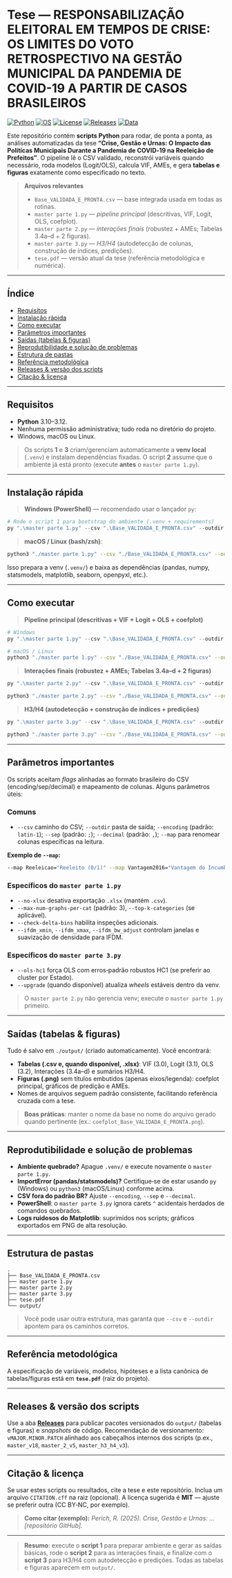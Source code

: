 # Tese — RESPONSABILIZAÇÃO ELEITORAL EM TEMPOS DE CRISE: OS LIMITES DO VOTO RETROSPECTIVO NA GESTÃO MUNICIPAL DA PANDEMIA DE COVID-19 A PARTIR DE CASOS BRASILEIROS

[![Python](https://img.shields.io/badge/Python-3.10–3.12-informational)](https://www.python.org/)
[![OS](https://img.shields.io/badge/Windows%20%7C%20macOS%20%7C%20Linux-ok)](#)
[![License](https://img.shields.io/badge/License-MIT-blue.svg)](LICENSE)
[![Releases](https://img.shields.io/badge/Download-Releases-brightgreen)](./releases)
[![Data](https://img.shields.io/badge/Dataset-CSV-important)](#)
<!-- [![DOI](https://img.shields.io/badge/DOI-em_breve-lightgrey)](#) -->

Este repositório contém **scripts Python** para rodar, de ponta a ponta, as análises automatizadas da tese
**“Crise, Gestão e Urnas: O Impacto das Políticas Municipais Durante a Pandemia de COVID‑19 na Reeleição de Prefeitos”**.
O pipeline lê o CSV validado, reconstrói variáveis quando necessário, roda modelos (Logit/OLS), calcula VIF, AMEs,
e gera **tabelas e figuras** exatamente como especificado no texto.

> **Arquivos relevantes**
>
> - `Base_VALIDADA_E_PRONTA.csv` — base integrada usada em todas as rotinas.
> - `master parte 1.py` — _pipeline principal_ (descritivas, VIF, Logit, OLS, coefplot).
> - `master parte 2.py` — _interações finais_ (robustez + AMEs; Tabelas 3.4a–d + 2 figuras).
> - `master parte 3.py` — _H3/H4_ (autodetecção de colunas, construção de índices, predições).
> - `tese.pdf` — versão atual da tese (referência metodológica e numérica).

---

## Índice
- [Requisitos](#requisitos)
- [Instalação rápida](#instalação-rápida)
- [Como executar](#como-executar)
- [Parâmetros importantes](#parâmetros-importantes)
- [Saídas (tabelas & figuras)](#saídas-tabelas--figuras)
- [Reprodutibilidade e solução de problemas](#reprodutibilidade-e-solução-de-problemas)
- [Estrutura de pastas](#estrutura-de-pastas)
- [Referência metodológica](#referência-metodológica)
- [Releases & versão dos scripts](#releases--versão-dos-scripts)
- [Citação & licença](#citação--licença)

---

## Requisitos

- **Python** 3.10–3.12.
- Nenhuma permissão administrativa; tudo roda no diretório do projeto.
- Windows, macOS ou Linux.

> Os scripts **1** e **3** criam/gerenciam automaticamente a **venv local** (`.venv`) e instalam dependências fixadas.
> O script **2** assume que o ambiente já está pronto (execute **antes** o `master parte 1.py`).

---

## Instalação rápida

> **Windows (PowerShell)** — recomendado usar o lançador `py`:
```powershell
# Rode o script 1 para bootstrap do ambiente (.venv + requirements)
py ".\master parte 1.py" --csv ".\Base_VALIDADA_E_PRONTA.csv" --outdir ".\output" --encoding latin-1 --sep ";" --decimal ","
```

> **macOS / Linux (bash/zsh)**:
```bash
python3 "./master parte 1.py" --csv "./Base_VALIDADA_E_PRONTA.csv" --outdir "./output" --encoding latin-1 --sep ";" --decimal ","
```

Isso prepara a venv (`.venv/`) e baixa as dependências (pandas, numpy, statsmodels, matplotlib, seaborn, openpyxl, etc.).

---

## Como executar

> **Pipeline principal (descritivas + VIF + Logit + OLS + coefplot)**
```powershell
# Windows
py ".\master parte 1.py" --csv ".\Base_VALIDADA_E_PRONTA.csv" --outdir ".\output" --encoding latin-1 --sep ";" --decimal ","
```
```bash
# macOS / Linux
python3 "./master parte 1.py" --csv "./Base_VALIDADA_E_PRONTA.csv" --outdir "./output" --encoding latin-1 --sep ";" --decimal ","
```

> **Interações finais (robustez + AMEs; Tabelas 3.4a–d + 2 figuras)**
```powershell
py ".\master parte 2.py" --csv ".\Base_VALIDADA_E_PRONTA.csv" --outdir ".\output" --encoding latin-1 --sep ";" --decimal ","
```
```bash
python3 "./master parte 2.py" --csv "./Base_VALIDADA_E_PRONTA.csv" --outdir "./output" --encoding latin-1 --sep ";" --decimal ","
```

> **H3/H4 (autodetecção + construção de índices + predições)**
```powershell
py ".\master parte 3.py" --csv ".\Base_VALIDADA_E_PRONTA.csv" --outdir ".\output" --encoding latin-1 --sep ";" --decimal "," --ols-hc1
```
```bash
python3 "./master parte 3.py" --csv "./Base_VALIDADA_E_PRONTA.csv" --outdir "./output" --encoding latin-1 --sep ";" --decimal "," --ols-hc1
```

---

## Parâmetros importantes

Os scripts aceitam *flags* alinhadas ao formato brasileiro do CSV (encoding/sep/decimal) e mapeamento de colunas.
Alguns parâmetros úteis:

### Comuns
- `--csv` caminho do CSV; `--outdir` pasta de saída; `--encoding` (padrão: `latin-1`); `--sep` (padrão: `;`);
  `--decimal` (padrão: `,`); `--map` para renomear colunas específicas na leitura.

**Exemplo de `--map`:**
```bash
--map Reeleicao="Reeleito (0/1)" --map Vantagem2016="Vantagem do Incumbente no primeiro turno 2016" --map DeltaIFDM_Emprego="Δ IFDM Emprego & Renda (2020-2016)"
```

### Específicos do `master parte 1.py`
- `--no-xlsx` desativa exportação `.xlsx` (mantém `.csv`).
- `--max-num-graphs-per-cat` (padrão: 3), `--top-k-categories` (se aplicável).
- `--check-delta-bins` habilita inspeções adicionais.
- `--ifdm_xmin`, `--ifdm_xmax`, `--ifdm_bw_adjust` controlam janelas e suavização de densidade para IFDM.

### Específicos do `master parte 3.py`
- `--ols-hc1` força OLS com erros‑padrão robustos HC1 (se preferir ao cluster por Estado).
- `--upgrade` (quando disponível) atualiza _wheels_ estáveis dentro da venv.

> O `master parte 2.py` não gerencia venv; execute o `master parte 1.py` primeiro.

---

## Saídas (tabelas & figuras)

Tudo é salvo em `./output/` (criado automaticamente). Você encontrará:

- **Tabelas (.csv e, quando disponível, .xlsx)**: VIF (3.0), Logit (3.1), OLS (3.2), Interações (3.4a–d) e sumários H3/H4.
- **Figuras (.png)** sem títulos embutidos (apenas eixos/legenda): coefplot principal, gráficos de predição e AMEs.
- Nomes de arquivos seguem padrão consistente, facilitando referência cruzada com a tese.

> **Boas práticas**: manter o nome da base no nome do arquivo gerado quando pertinente (ex.: `coefplot_Base_VALIDADA_E_PRONTA.png`).

---

## Reprodutibilidade e solução de problemas

- **Ambiente quebrado?** Apague `.venv/` e execute novamente o `master parte 1.py`.
- **ImportError (pandas/statsmodels)?** Certifique‑se de estar usando `py` (Windows) ou `python3` (macOS/Linux) conforme acima.
- **CSV fora do padrão BR?** Ajuste `--encoding`, `--sep` e `--decimal`.
- **PowerShell**: o `master parte 3.py` ignora carets `^` acidentais herdados de comandos quebrados.
- **Logs ruidosos do Matplotlib**: suprimidos nos scripts; gráficos exportados em PNG de alta resolução.

---

## Estrutura de pastas

```
.
├── Base_VALIDADA_E_PRONTA.csv
├── master parte 1.py
├── master parte 2.py
├── master parte 3.py
├── tese.pdf
└── output/
```

> Você pode usar outra estrutura, mas garanta que `--csv` e `--outdir` apontem para os caminhos corretos.

---

## Referência metodológica

A especificação de variáveis, modelos, hipóteses e a lista canônica de tabelas/figuras está em **`tese.pdf`** (raiz do projeto).

---

## Releases & versão dos scripts

Use a aba **[Releases](./releases)** para publicar pacotes versionados do `output/` (tabelas e figuras) e _snapshots_ de código.
Recomendação de versionamento: `vMAJOR.MINOR.PATCH` alinhado aos cabeçalhos internos dos scripts
(p.ex., `master_v18`, `master_2_v5`, `master_h3_h4_v3`).

---

## Citação & licença

Se usar estes scripts ou resultados, cite a tese e este repositório. Inclua um arquivo `CITATION.cff` na raiz (opcional).
A licença sugerida é **MIT** — ajuste se preferir outra (CC BY‑NC, por exemplo).

> **Como citar (exemplo):** _Perich, R. (2025). Crise, Gestão e Urnas: ... [repositório GitHub]._

---

> **Resumo**: execute o **script 1** para preparar ambiente e gerar as saídas básicas, rode o **script 2** para as interações finais,
e finalize com o **script 3** para H3/H4 com autodetecção e predições. Todas as tabelas e figuras aparecem em `output/`.
